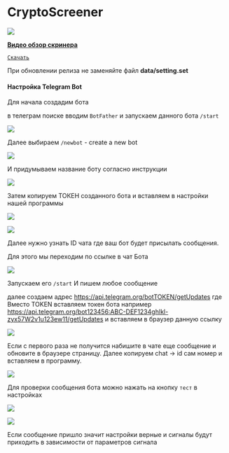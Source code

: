 # CryptoScreener

[![](https://raw.githubusercontent.com/alex290/CryptoScreener/main/imghelp/scr.png)](https://www.youtube.com/channel/UCiSd7JTmnbap0tVrPlf-Dew)

[**Видео обзор скринера**](https://youtu.be/5Oa0iQE0sJk "#### **Видео обзор скринера**")

[`Скачать`](https://github.com/alex290/CryptoScreener/releases/download/0.2.0-beta/CryptoScreener.zip "`Скачать`")

При обновлении релиза не заменяйте файл **data/setting.set**


#### Настройка Telegram Bot

Для начала создадим бота

в телеграм поиске вводим `BotFather` и запускаем данного бота `/start`

![](https://raw.githubusercontent.com/alex290/CryptoScreener/main/imghelp/bot-001.jpg)

Далее выбираем `/newbot` - create a new bot

![](https://raw.githubusercontent.com/alex290/CryptoScreener/main/imghelp/bot002.png)

И придумываем название боту согласно инструкции

![](https://raw.githubusercontent.com/alex290/CryptoScreener/main/imghelp/bot003.png)

Затем копируем ТОКЕН созданного бота и вставляем в настройки нашей программы

![](https://raw.githubusercontent.com/alex290/CryptoScreener/main/imghelp/bot004.png)

![](https://raw.githubusercontent.com/alex290/CryptoScreener/main/imghelp/bot005.png)

Далее нужно узнать ID чата где ваш бот будет присылать сообщения.

Для этого мы переходим по ссылке в чат Бота

![](https://raw.githubusercontent.com/alex290/CryptoScreener/main/imghelp/bot006.png)

Запускаем его `/start` И пишем любое сообщение

далее создаем адрес https://api.telegram.org/botTOKEN/getUpdates где Вместо TOKEN вставляем токен бота например https://api.telegram.org/bot123456:ABC-DEF1234ghIkl-zyx57W2v1u123ew11/getUpdates и  вставляем в браузер данную ссылку

![](https://raw.githubusercontent.com/alex290/CryptoScreener/main/imghelp/bot007.png)

Если с первого раза не получится набишите в чате еще сообщение и обновите в браузере страницу. Далее копируем chat -> id сам номер и вставляем в программу.

![](https://raw.githubusercontent.com/alex290/CryptoScreener/main/imghelp/bot008.png)

Для проверки сообщения бота можно нажать на кнопку `тест` в настройках

![](https://raw.githubusercontent.com/alex290/CryptoScreener/main/imghelp/bot009.png)

![](https://raw.githubusercontent.com/alex290/CryptoScreener/main/imghelp/bot010.png)

Если сообщение пришло значит настройки верные и сигналы будут приходить в зависимости от параметров сигнала
